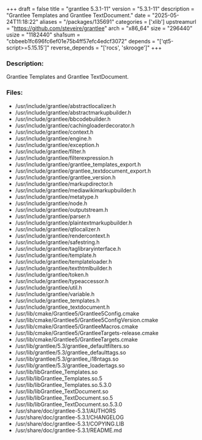 +++
draft = false
title = "grantlee 5.3.1-11"
version = "5.3.1-11"
description = "Grantlee Templates and Grantlee TextDocument."
date = "2025-05-24T11:18:22"
aliases = "/packages/135691"
categories = ['xlib']
upstreamurl = "https://github.com/steveire/grantlee"
arch = "x86_64"
size = "296440"
usize = "1182440"
sha1sum = "cbbeeb1fc696fc6ef01e75b4ff57efc4edcf3072"
depends = "['qt5-script>=5.15.15']"
reverse_depends = "['rocs', 'skrooge']"
+++
### Description: 
Grantlee Templates and Grantlee TextDocument.

### Files: 
* /usr/include/grantlee/abstractlocalizer.h
* /usr/include/grantlee/abstractmarkupbuilder.h
* /usr/include/grantlee/bbcodebuilder.h
* /usr/include/grantlee/cachingloaderdecorator.h
* /usr/include/grantlee/context.h
* /usr/include/grantlee/engine.h
* /usr/include/grantlee/exception.h
* /usr/include/grantlee/filter.h
* /usr/include/grantlee/filterexpression.h
* /usr/include/grantlee/grantlee_templates_export.h
* /usr/include/grantlee/grantlee_textdocument_export.h
* /usr/include/grantlee/grantlee_version.h
* /usr/include/grantlee/markupdirector.h
* /usr/include/grantlee/mediawikimarkupbuilder.h
* /usr/include/grantlee/metatype.h
* /usr/include/grantlee/node.h
* /usr/include/grantlee/outputstream.h
* /usr/include/grantlee/parser.h
* /usr/include/grantlee/plaintextmarkupbuilder.h
* /usr/include/grantlee/qtlocalizer.h
* /usr/include/grantlee/rendercontext.h
* /usr/include/grantlee/safestring.h
* /usr/include/grantlee/taglibraryinterface.h
* /usr/include/grantlee/template.h
* /usr/include/grantlee/templateloader.h
* /usr/include/grantlee/texthtmlbuilder.h
* /usr/include/grantlee/token.h
* /usr/include/grantlee/typeaccessor.h
* /usr/include/grantlee/util.h
* /usr/include/grantlee/variable.h
* /usr/include/grantlee_templates.h
* /usr/include/grantlee_textdocument.h
* /usr/lib/cmake/Grantlee5/Grantlee5Config.cmake
* /usr/lib/cmake/Grantlee5/Grantlee5ConfigVersion.cmake
* /usr/lib/cmake/Grantlee5/GrantleeMacros.cmake
* /usr/lib/cmake/Grantlee5/GrantleeTargets-release.cmake
* /usr/lib/cmake/Grantlee5/GrantleeTargets.cmake
* /usr/lib/grantlee/5.3/grantlee_defaultfilters.so
* /usr/lib/grantlee/5.3/grantlee_defaulttags.so
* /usr/lib/grantlee/5.3/grantlee_i18ntags.so
* /usr/lib/grantlee/5.3/grantlee_loadertags.so
* /usr/lib/libGrantlee_Templates.so
* /usr/lib/libGrantlee_Templates.so.5
* /usr/lib/libGrantlee_Templates.so.5.3.0
* /usr/lib/libGrantlee_TextDocument.so
* /usr/lib/libGrantlee_TextDocument.so.5
* /usr/lib/libGrantlee_TextDocument.so.5.3.0
* /usr/share/doc/grantlee-5.3.1/AUTHORS
* /usr/share/doc/grantlee-5.3.1/CHANGELOG
* /usr/share/doc/grantlee-5.3.1/COPYING.LIB
* /usr/share/doc/grantlee-5.3.1/README.md
